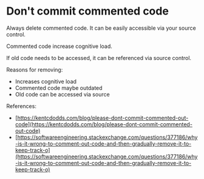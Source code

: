 # Don't commit commented code

Always delete commented code. It can be easily accessible via your source control.

Commented code increase cognitive load.

If old code needs to be accessed, it can be referenced via source control.

Reasons for removing:

* Increases cognitive load
* Commented code maybe outdated
* Old code can be accessed via source

References:

* [https://kentcdodds.com/blog/please-dont-commit-commented-out-code](https://kentcdodds.com/blog/please-dont-commit-commented-out-code)
* [https://softwareengineering.stackexchange.com/questions/377186/why-is-it-wrong-to-comment-out-code-and-then-gradually-remove-it-to-keep-track-o](https://softwareengineering.stackexchange.com/questions/377186/why-is-it-wrong-to-comment-out-code-and-then-gradually-remove-it-to-keep-track-o)

